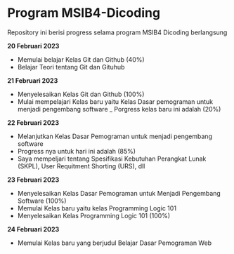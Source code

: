 # Program MSIB4-Dicoding
Repository ini berisi progress selama program MSIB4 Dicoding berlangsung

**20 Februari 2023** 
- Memulai belajar Kelas Git dan Github (40%)
- Belajar Teori tentang Git dan Gituhub

**21 Februari 2023**
- Menyelesaikan Kelas Git dan Github (100%)
- Mulai mempelajari Kelas baru yaitu Kelas Dasar pemograman untuk menjadi pengembang software 
_ Porgress kelas baru ini adalah (20%)

**22 Februari 2023** 
- Melanjutkan Kelas Dasar Pemograman untuk menjadi pengembang software 
- Progress nya untuk hari ini adalah (85%)
- Saya mempeljari tentang Spesifikasi Kebutuhan Perangkat Lunak (SKPL), User Requitment Shorting (URS), dll

**23 Februari 2023** 
- Menyelesaikan Kelas Dasar Pemograman untuk Menjadi Pengembang Software (100%)
- Memulai Kelas baru yaitu kelas Programming Logic 101
- Menyelesaikan Kelas Programming Logic 101 (100%)

**24 Februari 2023**
- Memulai Kelas baru yang berjudul Belajar Dasar Pemograman Web
